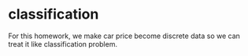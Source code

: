 # classification

For this homework, we make car price become discrete data so we can treat it like classification problem. 
